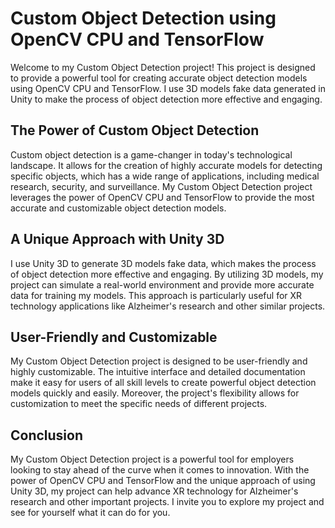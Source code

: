 # Custom Object Detection using OpenCV CPU and TensorFlow

Welcome to my Custom Object Detection project! This project is designed to provide a powerful tool for creating accurate object detection models using OpenCV CPU and TensorFlow. I use 3D models fake data generated in Unity to make the process of object detection more effective and engaging.

## The Power of Custom Object Detection
Custom object detection is a game-changer in today's technological landscape. It allows for the creation of highly accurate models for detecting specific objects, which has a wide range of applications, including medical research, security, and surveillance. My Custom Object Detection project leverages the power of OpenCV CPU and TensorFlow to provide the most accurate and customizable object detection models.

## A Unique Approach with Unity 3D
I use Unity 3D to generate 3D models fake data, which makes the process of object detection more effective and engaging. By utilizing 3D models, my project can simulate a real-world environment and provide more accurate data for training my models. This approach is particularly useful for XR technology applications like Alzheimer's research and other similar projects.

## User-Friendly and Customizable
My Custom Object Detection project is designed to be user-friendly and highly customizable. The intuitive interface and detailed documentation make it easy for users of all skill levels to create powerful object detection models quickly and easily. Moreover, the project's flexibility allows for customization to meet the specific needs of different projects.

## Conclusion
My Custom Object Detection project is a powerful tool for employers looking to stay ahead of the curve when it comes to innovation. With the power of OpenCV CPU and TensorFlow and the unique approach of using Unity 3D, my project can help advance XR technology for Alzheimer's research and other important projects. I invite you to explore my project and see for yourself what it can do for you.

